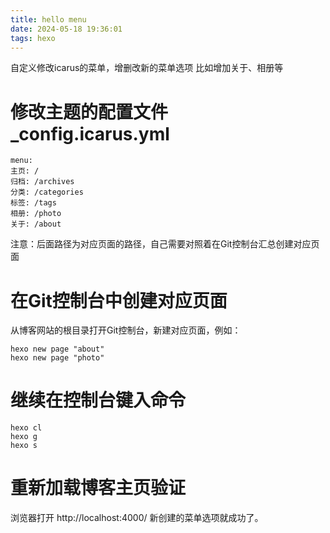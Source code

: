 ```yaml
---
title: hello menu
date: 2024-05-18 19:36:01
tags: hexo
---
```

自定义修改icarus的菜单，增删改新的菜单选项
比如增加关于、相册等

# 修改主题的配置文件_config.icarus.yml

```
menu:
主页: /
归档: /archives
分类: /categories
标签: /tags
相册: /photo
关于: /about
```

注意：后面路径为对应页面的路径，自己需要对照着在Git控制台汇总创建对应页面

# 在Git控制台中创建对应页面

从博客网站的根目录打开Git控制台，新建对应页面，例如：

```
hexo new page "about"
hexo new page "photo"
```

# 继续在控制台键入命令

```
hexo cl
hexo g
hexo s
```

# 重新加载博客主页验证

浏览器打开 http://localhost:4000/  新创建的菜单选项就成功了。

